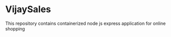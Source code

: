 # VijaySales

This repository contains containerized node js express application for online shopping
